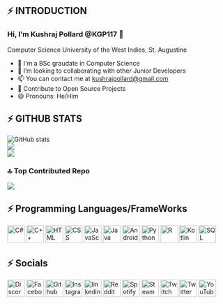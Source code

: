 ## ⚡ INTRODUCTION
### **Hi, I’m Kushraj Pollard @KGP117 👋**

Computer Science
University of the West Indies, St. Augustine

- 🌱 I'm a BSc graudate in Computer Science
- 💞️ I’m looking to collaborating with other Junior Developers
- 📫 You can contact me at kushrajpollard@gmail.com
- 🥅 Contribute to Open Source Projects
- 😄 Pronouns: He/Him



## ⚡ GITHUB STATS
![GitHub stats](https://github-readme-stats.vercel.app/api?username=KGP117&show_icons=true&count_private=true&hide_border=true)<br/>
![](https://github-readme-streak-stats.herokuapp.com/?user=KGP117&theme=dark&hide_border=false)<br/>
![](https://github-readme-stats.vercel.app/api/top-langs/?username=KGP117&theme=dark&hide_border=false&include_all_commits=true&count_private=true&layout=compact)


### 🔝 Top Contributed Repo
![](https://github-contributor-stats.vercel.app/api?username=KGP117&limit=5&theme=tokyonight&combine_all_yearly_contributions=true)



## ⚡ Programming Languages/FrameWorks  
<p align="left">
  <img src='https://cdn-icons-png.flaticon.com/512/6132/6132221.png' alt='C#' height='40'>
  <img src='https://cdn-icons-png.flaticon.com/512/6132/6132222.png' alt='C++' height='40'>
  <img src='https://cdn-icons-png.flaticon.com/512/174/174854.png' alt='HTML' height='40'>
  <img src='https://cdn-icons-png.flaticon.com/512/732/732190.png' alt='CSS' height='40'>
  <img src='https://cdn-icons-png.flaticon.com/512/5968/5968292.png' alt='JavaScript' height='40'>
  <img src='https://cdn-icons-png.flaticon.com/512/5968/5968282.png' alt='Java' height='40'>
  <img src='https://cdn-icons-png.flaticon.com/128/518/518705.png' alt='Android' height='40'>
  <img src='https://cdn-icons-png.flaticon.com/512/5968/5968350.png' alt='Python' height='40'>
  <img src='https://cdn-icons-png.flaticon.com/512/2103/2103665.png' alt='R' height='40'>
  <img src='https://upload.wikimedia.org/wikipedia/commons/thumb/0/06/Kotlin_Icon.svg/240px-Kotlin_Icon.svg.png' alt='Kotlin' height='40'>
  <img src='https://cdn-icons-png.flaticon.com/128/2772/2772128.png' alt='SQL' height='40'>
</p>




## ⚡ Socials
[<img src='https://cdn-icons-png.flaticon.com/512/5968/5968756.png' alt='Discord' height='40'>](https://discordapp.com/users/305848994616049675/) 
[<img src='https://cdn-icons-png.flaticon.com/512/733/733547.png' alt='Facebook' height='40'>](https://www.facebook.com/kushraj.pollard) 
[<img src='https://cdn-icons-png.flaticon.com/512/2111/2111432.png' alt='Github' height='40'>](https://github.com/KGP117) 
[<img src='https://cdn-icons-png.flaticon.com/512/2111/2111463.png' alt='Instagram' height='40'>](https://www.instagram.com/kushrajpollard/) 
[<img src='https://cdn-icons-png.flaticon.com/128/3536/3536505.png' alt='linkedin' height='40'>](https://www.linkedin.com/in/kushraj-pollard-098742157/) 
[<img src='https://cdn-icons-png.flaticon.com/512/5968/5968908.png' alt='Reddit' height='40'>](https://www.reddit.com/user/KGP1125) 
[<img src='https://cdn-icons-png.flaticon.com/512/174/174872.png' alt='Spotify' height='40'>](https://open.spotify.com/user/312tu6wozo3xxscq4nm3jfxfvkuu) 
[<img src='https://cdn-icons-png.flaticon.com/512/2111/2111630.png' alt='Steam' height='40'>](https://steamcommunity.com/profiles/76561198823750809) 
[<img src='https://cdn-icons-png.flaticon.com/512/5968/5968819.png' alt='Twitch' height='40'>](https://www.twitch.tv/kgp1125) 
[<img src='https://cdn-icons-png.flaticon.com/512/733/733579.png' alt='Twitter' height='40'>](https://twitter.com/kushraj_pollard) 
[<img src='https://cdn-icons-png.flaticon.com/512/1384/1384060.png' alt='YouTube' height='40'>](https://www.youtube.com/channel/UCi-JgS78jKVteKJR1cv7yqw) 


<!--<p align="center">
  <a href="https://open.spotify.com/user/312tu6wozo3xxscq4nm3jfxfvkuu" target="_blank" rel="noopener noreferrer"><img src="https://novatorem-312tu6wozo3xxscq4nm3jfxfvkuu.vercel.app/api/spotify" alt="spotify now listening" width="420" /></a>
</p>
--->

<!---
KGP117/KGP117 is a ✨ special ✨ repository because its `README.md` (this file) appears on your GitHub profile.
You can click the Preview link to take a look at your changes.
--->
